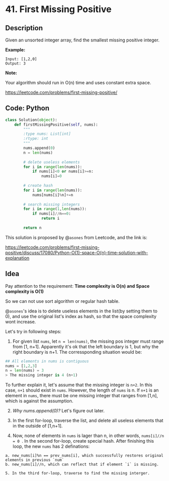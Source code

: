 # 41. First Missing Positive
## Description
Given an unsorted integer array, find the smallest missing positive integer.

**Example:**
```
Input: [1,2,0]
Output: 3
```
**Note:**

Your algorithm should run in O(n) time and uses constant extra space.

https://leetcode.com/problems/first-missing-positive/

## Code: Python
```python
class Solution(object):
    def firstMissingPositive(self, nums):
        """
        :type nums: List[int]
        :rtype: int
        """
        nums.append(0)
        n = len(nums)
        
        # delete useless elements
        for i in range(len(nums)):
            if nums[i]<0 or nums[i]>=n:
                nums[i]=0
        
        # create hash
        for i in range(len(nums)): 
            nums[nums[i]%n]+=n
        
        # search missing integers
        for i in range(1,len(nums)):
            if nums[i]//n==0:
                return i
            
        return n    
```
This solution is proposed by @`asones` from Leetcode, and the link is:

https://leetcode.com/problems/first-missing-positive/discuss/17080/Python-O(1)-space-O(n)-time-solution-with-explanation

## Idea
Pay attention to the requirement: **Time complexity is O(n) and Space complexity is O(1)**

So we can not use sort algorithm or regular hash table.

@`asones`'s idea is to delete useless elements in the list(by setting them to 0), and use the original list's index as hash,
so that the space complexity wont increase.

Let's try in following steps:
1. For given list `nums`, let `n = len(nums)`, the missing pos integer must range from [1, n+1]. 
Apparently it's ok that the left boundary is 1, but why the right boundary is n+1. The corressponding situation would be:
```python
## All elements in nums is contiguous
nums = [1,2,3]
n = len(nums) = 3
> The missing integer is 4 (n+1)
```
To further explain it, let's assume that the missing integer is `n+2`. In this case, `n+1` should exist in `nums`. 
However, the length of `nums` is n. If `n+1` is an element in `nums`, there must be one missing integer that ranges from [1,n], which is against the assumption.

2. *Why nums.append(0)?* Let's figure out later.

3. In the first for-loop, traverse the list, and delete all useless elements that in the outside of [1,n+1].

4. Now, none of elements in `nums` is lager than n, in other words, `nums[i]//n = 0 `. In the second for-loop, create special hash.
After finishing this loop, the new `nums` has 2 definations:
```
a. new_nums[i]%n == prev_nums[i], which successfully restores original elements in previous `num`
b. new_nums[i]//n, which can reflect that if element `i` is missing.

5. In the third for-loop, traverse to find the missing interger.


